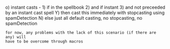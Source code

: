 o) instant casts -
    1) if in the spellbook
    2) and if instant
    3) and not preceeded by an instant cast spell
    Y) then cast this immediately with stopcasting using spamDetection
    N) else just all default casting, no stopcasting, no spamDetection

    for now, any problems with the lack of this scenario (if there are any) will
    have to be overcome through macros
